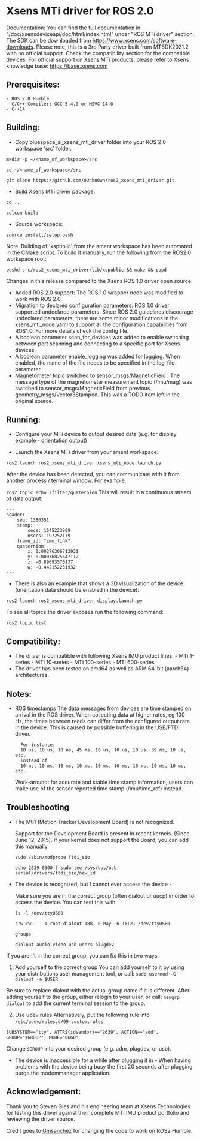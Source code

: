 # Xsens MTi driver for ROS 2.0

Documentation:
You can find the full documentation in "<your MT SDK directory>/doc/xsensdeviceapi/doc/html/index.html" under "ROS MTi driver" section. The SDK can be downloaded from https://www.xsens.com/software-downloads. Please note, this is a 3rd Party driver built from MTSDK2021.2 with no official support. Check the compatibility section for the compatible devices. For official support on Xsens MTi products, please refer to Xsens knowledge base: https://base.xsens.com

## Prerequisites:
    - ROS 2.0 Humble
    - C/C++ Compiler: GCC 5.4.0 or MSVC 14.0
    - C++14

## Building:
- Copy bluespace_ai_xsens_mti_driver folder into your ROS 2.0 workspace 'src' folder.

`mkdir -p ~/<name_of_workspace>/src`

`cd ~/<name_of_workspace>/src`

`git clone https://github.com/0Unkn0wn/ros2_xsens_mti_driver.git`

- Build Xsens MTi driver package:

`cd ..`

`colcon build`

- Source workspace:

`source install/setup.bash`

Note: Building of 'xspublic' from the ament workspace has been automated in the CMake script. To build it manually, run the following from the ROS2.0 workspace root:

`pushd src/ros2_xsens_mti_driver/lib/xspublic && make && popd`

Changes in this release compared to the Xsens ROS 1.0 driver open source:
- Added ROS 2.0 support: The ROS 1.0 wrapper node was modified to work with ROS 2.0.
- Migration to declared configuration parameters: ROS 1.0 driver supported undeclared parameters. Since ROS 2.0 guidelines discourage undeclared parameters, there are some minor modifications in the xsens_mti_node.yaml to support all the configuration capabilities from ROS1.0. For more details check the config file.
- A boolean parameter scan_for_devices was added to enable switching between port scanning and connecting to a specific port for Xsens devices.
- A boolean parameter enable_logging was added for logging. When enabled, the name of the file needs to be specified in the log_file parameter.
- Magnetometer topic switched to sensor_msgs/MagneticField : The message type of the magnetometer measurement topic (/imu/mag) was switched to sensor_msgs/MagneticField from previous geometry_msgs/Vector3Stamped. This was a TODO item left in the original source.

## Running:
- Configure your MTi device to output desired data (e.g. for display example - orientation output)

- Launch the Xsens MTi driver from your ament workspace:

`ros2 launch ros2_xsens_mti_driver xsens_mti_node.launch.py`

  After the device has been detected, you can communicate with it from another process / terminal window.
  For example:
  
  `ros2 topic echo /filter/quaternion`
  This will result in a continuous stream of data output:
  ```
  ---
  header: 
      seq: 1386351
      stamp: 
          secs: 1545223809
          nsecs: 197252179
      frame_id: "imu_link"
      quaternion: 
          x: 0.00276306713931
          y: 0.00036825647112
          z: -0.89693570137
          w: -0.442152231932
  ---
  ```
- There is also an example that shows a 3D visualization of the device (orientation data should be enabled in the device):

`ros2 launch ros2_xsens_mti_driver display.launch.py`

To see all topics the driver exposes run the following command:

`ros2 topic list`

## Compatibility:
- The driver is compatible with following Xsens IMU product lines:
      - MTi 1-series
      - MTi 10-series
      - MTi 100-series
      - MTi 600-series
- The driver has been tested on amd64 as well as ARM 64-bit (aarch64) architectures. 


## Notes:
- ROS timestamps
        The data messages from devices are time stamped on arrival in the ROS driver.
        When collecting data at higher rates, eg 100 Hz, the times between reads can differ from the configured output rate in the device.
        This is caused by possible buffering in the USB/FTDI driver.

        For instance:
        10 us, 10 us, 10 us, 45 ms, 10 us, 10 us, 10 us, 39 ms, 10 us, etc.
        instead of 
        10 ms, 10 ms, 10 ms, 10 ms, 10 ms, 10 ms, 10 ms, 10 ms, 10 ms, etc.

  Work-around: for accurate and stable time stamp information, users can make use of the sensor reported time stamp (/imu/time_ref) instead.

## Troubleshooting

- The Mti1 (Motion Tracker Development Board) is not recognized.

  Support for the Development Board is present in recent kernels. (Since June 12, 2015).
  If your kernel does not support the Board, you can add this manually

  `sudo /sbin/modprobe ftdi_sio`
  
  `echo 2639 0300 | sudo tee /sys/bus/usb-serial/drivers/ftdi_sio/new_id`


- The device is recognized, but I cannot ever access the device -

  Make sure you are in the correct group (often dialout or uucp) in order to
  access the device. You can test this with

  `ls -l /dev/ttyUSB0`
  
  `crw-rw---- 1 root dialout 188, 0 May  6 16:21 /dev/ttyUSB0`
  
  `groups`
  
  `dialout audio video usb users plugdev`

If you aren't in the correct group, you can fix this in two ways.

1. Add yourself to the correct group
You can add yourself to it by using your distributions user management tool, or call: `sudo usermod -G dialout -a $USER`

Be sure to replace dialout with the actual group name if it is different. After adding yourself to the group, either relogin to your user, or call:
`newgrp dialout` to add the current terminal session to the group.

2. Use udev rules
Alternatively, put the following rule into `/etc/udev/rules.d/99-custom.rules`

`SUBSYSTEM=="tty", ATTRS{idVendor}=="2639", ACTION=="add", GROUP="$GROUP", MODE="0660"`

Change `$GROUP` into your desired group (e.g. adm, plugdev, or usb).


- The device is inaccessible for a while after plugging it in -
When having problems with the device being busy the first 20 seconds after plugging, purge the modemmanager application.

## Acknowledgement:
Thank you to Steven Gies and his engineering team at Xsens Technologies for testing this driver against their complete MTi IMU product portfolio and reviewing the driver source.

Credit goes to [Gmsanchez](https://github.com/gmsanchez/) for changing the code to work on ROS2 Humble.
